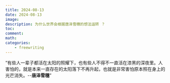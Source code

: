 ```yaml
---
title: 2024-08-13
date: 2024-08-13
image: 
description: 为什么世界会根据唐泽雪穗的想法运转 ？
toc: 
comment: 
math:
categories:
    - freewriting
---
```


“有些人一辈子都活在太阳的照耀下，也有些人不得不一直活在漆黑的深夜里。人害怕的，就是本来一直存在的太阳落下不再升起，也就是非常害怕原本照在身上的光芒消失。--**唐泽雪穗**”